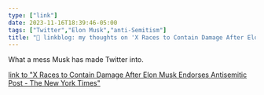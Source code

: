 ```yaml
---
type: ["link"]
date: 2023-11-16T18:39:46-05:00
tags: ["Twitter","Elon Musk","anti-Semitism"]
title: "🔗 linkblog: my thoughts on 'X Races to Contain Damage After Elon Musk Endorses Antisemitic Post - The New York Times'"
---
```

What a mess Musk has made Twitter into.

[link to "X Races to Contain Damage After Elon Musk Endorses Antisemitic Post - The New York Times"](https://www.nytimes.com/2023/11/16/technology/elon-musk-endorses-antisemitic-post-ibm.html)
